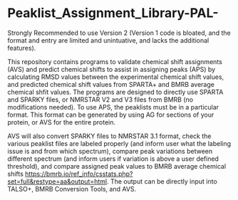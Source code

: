 # Peaklist_Assignment_Library-PAL-

Strongly Recommended to use Version 2 (Version 1 code is bloated, and the format and entry are limited and unintuative, and lacks the additional features). 

This repository contains programs to validate chemical shift assignments (AVS) and predict chemical shifts to assist in assigning peaks (APS) by calculating RMSD values between the experimental chemical shift values, and predicted chemical shift values from SPARTA+ and BMRB average chemical shfit values. The programs are designed to directly use SPARTA and SPARKY files, or NMRSTAR V2 and V3 files from BMRB (no modifications needed). To use APS, the peaklists must be in a particular format. This format can be generated by using AG for sections of your protein, or AVS for the entire protein. 

AVS will also convert SPARKY files to NMRSTAR 3.1 format, check the various peaklist files are labeled properly (and inform user what the labeling issue is and from which spectrum), compare peak variations between different spectrum (and inform users if variation is above a user defined threshold), and compare assigned peak values to BMRB average chemical shifts https://bmrb.io/ref_info/csstats.php?set=full&restype=aa&output=html. The output can be directly input into TALSO+, BMRB Conversion Tools, and AVS. 
